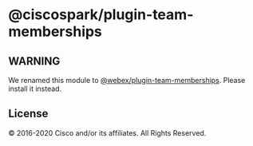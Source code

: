 # @ciscospark/plugin-team-memberships

## WARNING

We renamed this module to [@webex/plugin-team-memberships](https://www.npmjs.com/package/@webex/plugin-team-memberships). Please install it instead.

## License

© 2016-2020 Cisco and/or its affiliates. All Rights Reserved.

